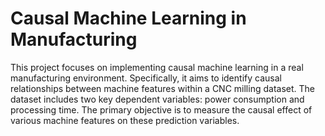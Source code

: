 # Causal Machine Learning in Manufacturing

This project focuses on implementing causal machine learning in a real manufacturing environment. Specifically, it aims to identify causal relationships between machine features within a CNC milling dataset. The dataset includes two key dependent variables: power consumption and processing time. The primary objective is to measure the causal effect of various machine features on these prediction variables.
